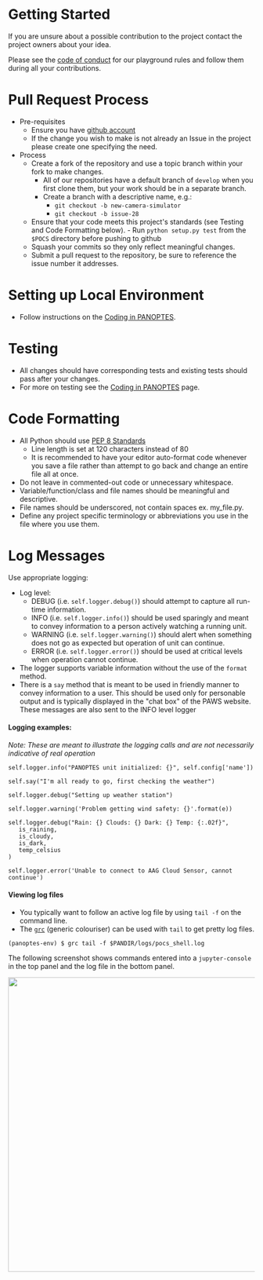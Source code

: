 # Getting Started
If you are unsure about a possible contribution to the project contact the project owners about your idea.

Please see the [code of conduct](https://github.com/panoptes/POCS/blob/develop/CODE_OF_CONDUCT.md) for our
playground rules and follow them during all your contributions.


# Pull Request Process
* Pre-requisites
   - Ensure you have [github account](https://github.com/join)
   - If the change you wish to make is not already an Issue in the project please create one specifying the need.
* Process
   - Create a fork of the repository and use a topic branch within your fork to make changes.
      - All of our repositories have a default branch of `develop` when you first clone them, but your work should be in a separate branch.
      - Create a branch with a descriptive name, e.g.:
         - `git checkout -b new-camera-simulator`
         - `git checkout -b issue-28`
   - Ensure that your code meets this project's standards (see Testing and Code Formatting below).
         - Run `python setup.py test` from the `$POCS` directory before pushing to github
   - Squash your commits so they only reflect meaningful changes.
   - Submit a pull request to the repository, be sure to reference the issue number it addresses.


# Setting up Local Environment
  - Follow instructions on the [Coding in PANOPTES](https://github.com/panoptes/POCS/wiki/Coding-in-PANOPTES).


# Testing
 - All changes should have corresponding tests and existing tests should pass after your changes.
 - For more on testing see the [Coding in PANOPTES](https://github.com/panoptes/POCS/wiki/Coding-in-PANOPTES) page.


# Code Formatting

- All Python should use [PEP 8 Standards](https://www.python.org/dev/peps/pep-0008/)
   - Line length is set at 120 characters instead of 80
   - It is recommended to have your editor auto-format code whenever you save a file rather than attempt to go back and change an entire file all at once. 
- Do not leave in commented-out code or unnecessary whitespace.
- Variable/function/class and file names should be meaningful and descriptive.
- File names should be underscored, not contain spaces ex. my_file.py.
- Define any project specific terminology or abbreviations you use in the file where you use them.

# Log Messages

Use appropriate logging:
- Log level:
   - DEBUG (i.e. `self.logger.debug()`) should attempt to capture all run-time information.
   - INFO (i.e. `self.logger.info()`) should be used sparingly and meant to convey information to a person actively watching a running unit.
   - WARNING (i.e. `self.logger.warning()`) should alert when something does not go as expected but operation of unit can continue.
   - ERROR (i.e. `self.logger.error()`) should be used at critical levels when operation cannot continue.
- The logger supports variable information without the use of the `format` method.
- There is a `say` method that is meant to be used in friendly manner to convey information to a user. This should be used only for personable output and is typically displayed in the "chat box" of the PAWS website. These messages are also sent to the INFO level logger

#### Logging examples:

_Note: These are meant to illustrate the logging calls and are not necessarily indicative of real operation_

```
self.logger.info("PANOPTES unit initialized: {}", self.config['name'])

self.say("I'm all ready to go, first checking the weather")

self.logger.debug("Setting up weather station")

self.logger.warning('Problem getting wind safety: {}'.format(e))

self.logger.debug("Rain: {} Clouds: {} Dark: {} Temp: {:.02f}",
   is_raining,
   is_cloudy,
   is_dark,
   temp_celsius
)

self.logger.error('Unable to connect to AAG Cloud Sensor, cannot continue')
```

#### Viewing log files

- You typically want to follow an active log file by using `tail -f` on the command line.
- The [`grc`](https://github.com/garabik/grc) (generic colouriser) can be used with `tail` to get pretty log files. 

```
(panoptes-env) $ grc tail -f $PANDIR/logs/pocs_shell.log
```

The following screenshot shows commands entered into a `jupyter-console` in the top panel and the log file in the bottom panel.

<p align="center">
   <img src="http://www.projectpanoptes.org/images/log-example.png" width="600">
</p>
